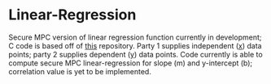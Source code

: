 # Linear-Regression
Secure MPC version of linear regression function currently in development; C code is based off of [this](https://www.github.com/samuelhavron/linear-regression) repository. Party 1 supplies independent ([x](testx.dat)) data points; party 2 supplies dependent ([y](testy.dat)) data points. Code currently is able to compute secure MPC linear-regression for slope (m) and y-intercept (b); correlation value is yet to be implemented.